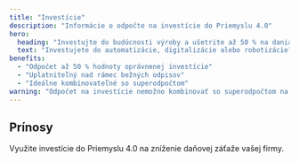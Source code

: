 ```yaml
---
title: "Investície"
description: "Informácie o odpočte na investície do Priemyslu 4.0"
hero:
  heading: "Investujte do budúcnosti výroby a ušetrite až 50 % na daniach"
  text: "Investujete do automatizácie, digitalizácie alebo robotizácie? Vďaka tomuto špecifickému odpočtu si môžete ušetriť na daniach z príjmov pri investíciách do tzv. technológií Priemyslu 4.0."
benefits:
  - "Odpočet až 50 % hodnoty oprávnenej investície"
  - "Uplatniteľný nad rámec bežných odpisov"
  - "Ideálne kombinovateľné so superodpočtom"
warning: "Odpočet na investície nemožno kombinovať so superodpočtom na výskum a vývoj na ten istý majetok."
---
```


## Prínosy

Využite investície do Priemyslu 4.0 na zníženie daňovej záťaže vašej firmy.
